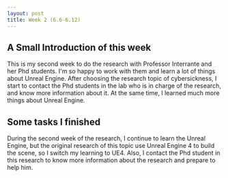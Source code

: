 ```yaml
---
layout: post
title: Week 2 (6.6-6.12)
---
```

## A Small Introduction of this week

This is my second week to do the research with Professor Interrante and her Phd students. I'm so happy to work with them and learn a lot of things about Unreal Engine. After choosing the research topic of cybersickness, I start to contact the Phd students in the lab who is in charge of the research, and know more information about it. At the same time, I learned much more things about Unreal Engine. 


## Some tasks I finished

During the second week of the research, I continue to learn the Unreal Engine, but the original research of this topic use Unreal Engine 4 to build the scene, so I switch my learning to UE4. Also, I contact the Phd student in this research to know more information about the research and prepare to help him.



